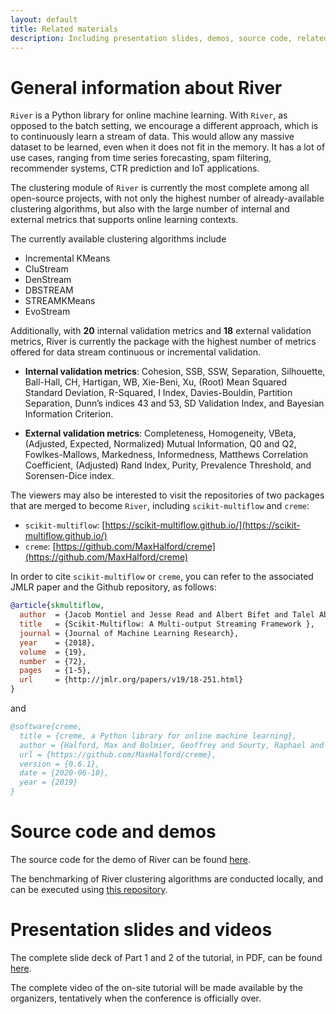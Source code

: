 ```yaml
---
layout: default
title: Related materials
description: Including presentation slides, demos, source code, related papers, etc.
---
```


# General information about River

`River` is a Python library for online machine learning. With `River`, as opposed to the batch setting, we encourage a different approach, which is to continuously learn a stream of data. This would allow any massive dataset to be learned, even when it does not fit in the memory. It has a lot of use cases, ranging from time series forecasting, spam filtering, recommender systems, CTR prediction and IoT applications.

The clustering module of `River` is currently the most complete among all open-source projects, with not only the highest number of already-available clustering algorithms, but also with the large number of internal and external metrics that supports online learning contexts.

The currently available clustering algorithms include

* Incremental KMeans
* CluStream
* DenStream
* DBSTREAM
* STREAMKMeans
* EvoStream

Additionally, with **20** internal validation metrics and **18** external validation metrics, River is currently the package with the highest number of metrics offered for data stream continuous or incremental validation.

* **Internal validation metrics**: Cohesion, SSB, SSW, Separation, Silhouette, Ball-Hall, CH, Hartigan, WB, Xie-Beni, Xu, (Root) Mean Squared Standard Deviation, R-Squared, I Index, Davies-Bouldin, Partition Separation, Dunn’s indices 43 and 53, SD Validation Index, and Bayesian Information Criterion.

* **External validation metrics**: Completeness, Homogeneity, VBeta, (Adjusted, Expected, Normalized) Mutual Information, Q0 and Q2, Fowlkes-Mallows, Markedness, Informedness, Matthews Correlation Coefficient, (Adjusted) Rand Index, Purity, Prevalence Threshold, and Sorensen-Dice index.

The viewers may also be interested to visit the repositories of two packages that are merged to become `River`, including `scikit-multiflow` and `creme`:

* `scikit-multiflow`: [https://scikit-multiflow.github.io/](https://scikit-multiflow.github.io/)
* `creme`: [https://github.com/MaxHalford/creme](https://github.com/MaxHalford/creme)

In order to cite `scikit-multiflow` or `creme`, you can refer to the associated JMLR paper and the Github repository, as follows:

```bibtex
@article{skmultiflow,
  author  = {Jacob Montiel and Jesse Read and Albert Bifet and Talel Abdessalem},
  title   = {Scikit-Multiflow: A Multi-output Streaming Framework },
  journal = {Journal of Machine Learning Research},
  year    = {2018},
  volume  = {19},
  number  = {72},
  pages   = {1-5},
  url     = {http://jmlr.org/papers/v19/18-251.html}
}
```

and

```bibtex
@software{creme,
  title = {creme, a Python library for online machine learning},
  author = {Halford, Max and Bolmier, Geoffrey and Sourty, Raphael and Vaysse, Robin and Zouitine, Adil},
  url = {https://github.com/MaxHalford/creme},
  version = {0.6.1},
  date = {2020-06-10},
  year = {2019}
}
```

# Source code and demos

The source code for the demo of River can be found [here](https://github.com/hoanganhngo610/river-clustering-demo-2022).

The benchmarking of River clustering algorithms are conducted locally, and can be executed using [this repository](https://github.com/hoanganhngo610/river-clustering-benchmark).

# Presentation slides and videos

The complete slide deck of Part 1 and 2 of the tutorial, in PDF, can be found [here](https://bit.ly/KDD2022-Tutorial-OnlineClustering-Slides).

The complete video of the on-site tutorial will be made available by the organizers, tentatively when the conference is officially over.
